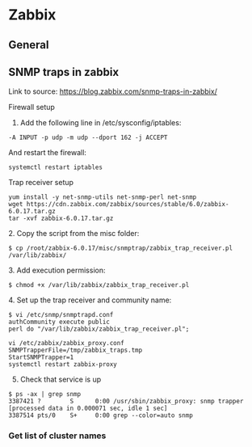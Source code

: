 # Zabbix
## General

## SNMP traps in zabbix
Link to source: https://blog.zabbix.com/snmp-traps-in-zabbix/

Firewall setup
1. Add the following line in /etc/sysconfig/iptables:
```
-A INPUT -p udp -m udp --dport 162 -j ACCEPT
```

And restart the firewall:
```
systemctl restart iptables
```


Trap receiver setup
```
yum install -y net-snmp-utils net-snmp-perl net-snmp
wget https://cdn.zabbix.com/zabbix/sources/stable/6.0/zabbix-6.0.17.tar.gz
tar -xvf zabbix-6.0.17.tar.gz
```

2. Copy the script from the misc folder:
```
$ cp /root/zabbix-6.0.17/misc/snmptrap/zabbix_trap_receiver.pl /var/lib/zabbix/
```

3. Add execution permission:
```
$ chmod +x /var/lib/zabbix/zabbix_trap_receiver.pl
```

4. Set up the trap receiver and community name:

```
$ vi /etc/snmp/snmptrapd.conf
authCommunity execute public
perl do "/var/lib/zabbix/zabbix_trap_receiver.pl";
```
```
vi /etc/zabbix/zabbix_proxy.conf
SNMPTrapperFile=/tmp/zabbix_traps.tmp
StartSNMPTrapper=1
systemctl restart zabbix-proxy
```

5. Check that service is up
```
$ ps -ax | grep snmp
3387421 ?        S      0:00 /usr/sbin/zabbix_proxy: snmp trapper [processed data in 0.000071 sec, idle 1 sec]
3387514 pts/0    S+     0:00 grep --color=auto snmp
```


### Get list of cluster names
```
```


